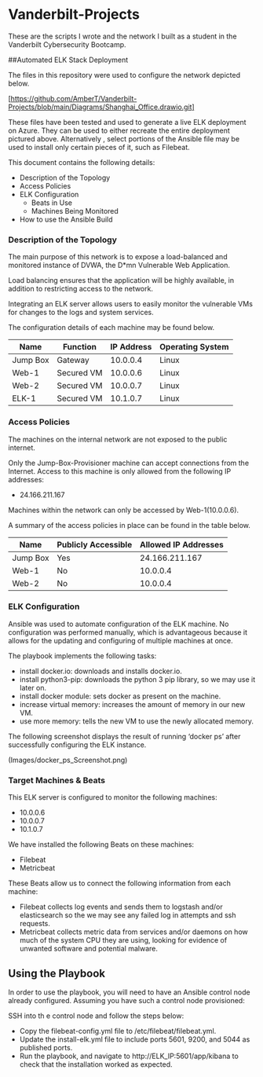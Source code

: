 # Vanderbilt-Projects
These are the scripts I wrote and the network I built as a student in the Vanderbilt Cybersecurity Bootcamp.

##Automated ELK Stack Deployment

The files in this repository were used to configure the network depicted below.

[https://github.com/AmberT/Vanderbilt-Projects/blob/main/Diagrams/Shanghai_Office.drawio.git]

These files have been tested and used to generate a live ELK deployment on Azure. They can be used to either recreate the entire deployment pictured above. Alternatively , select portions of the Ansible file may be used to install only certain pieces of it, such as Filebeat.

This document contains the following details:
- Description of the Topology
- Access Policies
- ELK Configuration
    - Beats in Use
    - Machines Being Monitored
- How to use the Ansible Build


### Description of the Topology

The main purpose of this network is to expose a load-balanced and monitored instance of DVWA, the D*mn Vulnerable Web Application.

Load balancing ensures that the application will be highly available, in addition to restricting access to the network.

Integrating an ELK server allows users to easily monitor the vulnerable VMs for changes to the logs and system services.

The configuration details of each machine may be found below.

| Name     | Function | IP Address | Operating System |
|----------|----------|------------|------------------|
| Jump Box | Gateway  | 10.0.0.4  | Linux            |
| Web-1 | Secured VM | 10.0.0.6 |Linux           |
| Web-2  | Secured VM | 10.0.0.7 |Linux          |
| ELK-1    | Secured VM | 10.1.0.7  |Linux          |




### Access Policies

The machines on the internal network are not exposed to the public internet.

Only the Jump-Box-Provisioner machine can accept connections from the Internet. Access to this machine is only allowed from the following IP addresses:
- 24.166.211.167

Machines within the network can only be accessed by Web-1(10.0.0.6).

A summary of the access policies in place can be found in the table below.

| Name     | Publicly Accessible | Allowed IP Addresses |
|----------|---------------------|----------------------|
| Jump Box | Yes             | 24.166.211.167   |
| Web-1 | No                    | 10.0.0.4  |
| Web-2 | No                    | 10.0.0.4 |


### ELK Configuration 

 Ansible was used to automate configuration of the ELK machine. No configuration was performed manually, which is advantageous because it allows for the updating and configuring of multiple machines at once.

The playbook implements the following tasks:
- install docker.io: downloads and installs docker.io.
- install python3-pip: downloads the python 3 pip library, so we may use it later on.
- install docker module: sets docker as present on the machine.
- increase virtual memory: increases the amount of memory in our new VM.
- use more memory: tells the new VM to use the newly allocated memory.

The following screenshot displays the result of running ‘docker ps’ after successfully configuring the ELK instance.

(Images/docker_ps_Screenshot.png)

### Target Machines & Beats
This ELK server is configured to monitor the following machines:
- 10.0.0.6
- 10.0.0.7
- 10.1.0.7

We have installed the following Beats on these machines:
- Filebeat
- Metricbeat

These Beats allow us to connect the following information from each machine:
- Filebeat collects log events and sends them to logstash and/or elasticsearch so the we may  see any failed log in attempts and ssh requests.
- Metricbeat collects metric data from services and/or daemons on how much of the system CPU they are using, looking for evidence of unwanted software and potential malware.

## Using the Playbook
In order to use the playbook, you will need to have an Ansible control node already configured. Assuming you have such a control node provisioned:

SSH into th e control node and follow the steps below:
- Copy the filebeat-config.yml file to /etc/filebeat/filebeat.yml.
- Update the install-elk.yml file to include ports 5601, 9200, and 5044 as published ports.
- Run the playbook, and navigate to http://ELK_IP:5601/app/kibana to check that the installation worked as expected.


